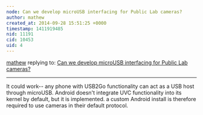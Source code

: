 ```yaml
---
node: Can we develop microUSB interfacing for Public Lab cameras?
author: mathew
created_at: 2014-09-28 15:51:25 +0000
timestamp: 1411919485
nid: 11191
cid: 10453
uid: 4
---
```




[mathew](../profile/mathew) replying to: [Can we develop microUSB interfacing for Public Lab cameras?](../notes/netham/09-26-2014/can-we-develop-microusb-interfacing-for-public-lab-cameras)

----
It could work-- any phone with USB2Go functionality can act as a USB host through microUSB.  Android doesn't integrate UVC functionality into its kernel by default, but it is implemented.  a custom Android install is therefore required to use cameras in their default protocol.